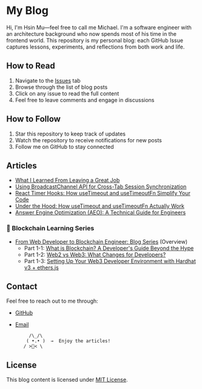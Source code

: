# My Blog

Hi, I'm Hsin Mu—feel free to call me Michael. I'm a software engineer with an architecture background who now spends most of his time in the frontend world. 
This repository is my personal blog: each GitHub Issue captures lessons, experiments, and reflections from both work and life.


## How to Read

1. Navigate to the [Issues](https://github.com/HsinMuShen/blog/issues) tab
2. Browse through the list of blog posts
3. Click on any issue to read the full content
4. Feel free to leave comments and engage in discussions

## How to Follow

1. Star this repository to keep track of updates
2. Watch the repository to receive notifications for new posts
3. Follow me on GitHub to stay connected

## Articles

- [What I Learned From Leaving a Great Job](https://github.com/HsinMuShen/blog/issues/1)
- [Using BroadcastChannel API for Cross-Tab Session Synchronization](https://github.com/HsinMuShen/blog/issues/3)
- [React Timer Hooks: How useTimeout and useTimeoutFn Simplify Your Code](https://github.com/HsinMuShen/blog/issues/5)
- [Under the Hood: How useTimeout and useTimeoutFn Actually Work](https://github.com/HsinMuShen/blog/issues/7)
- [Answer Engine Optimization (AEO): A Technical Guide for Engineers](https://github.com/HsinMuShen/blog/issues/9)

### 🔗 Blockchain Learning Series
- [From Web Developer to Blockchain Engineer: Blog Series](https://github.com/HsinMuShen/blog/issues/11) (Overview)
  - Part 1-1: [What is Blockchain? A Developer's Guide Beyond the Hype](https://github.com/HsinMuShen/blog/issues/12)
  - Part 1-2: [Web2 vs Web3: What Changes for Developers?](https://github.com/HsinMuShen/blog/issues/13)
  - Part 1-3: [Setting Up Your Web3 Developer Environment with Hardhat v3 + ethers.js](https://github.com/HsinMuShen/blog/issues/14)

## Contact

Feel free to reach out to me through:
- [GitHub](https://github.com/HsinMuShen)
- [Email](hsinmushen84@gmail.com)


           /\_/\  
          ( •.• )  →  Enjoy the articles!
         / >🍪< \



## License

This blog content is licensed under [MIT License](LICENSE). 